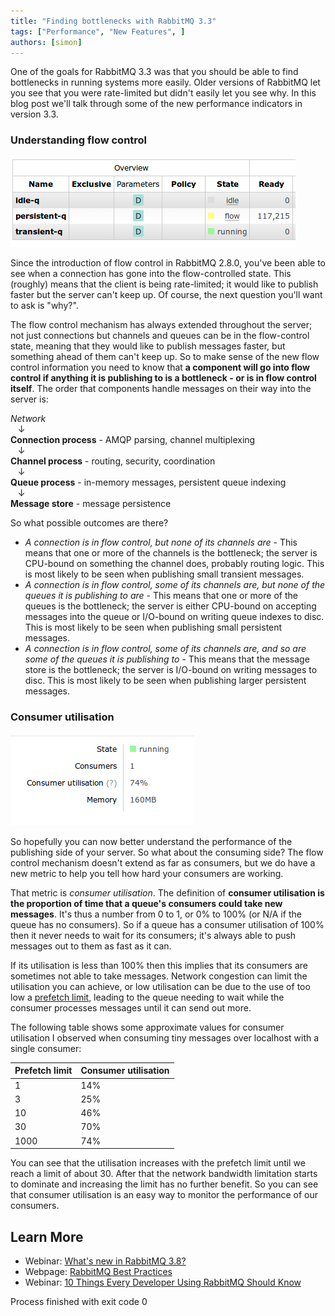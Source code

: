 ```yaml
---
title: "Finding bottlenecks with RabbitMQ 3.3"
tags: ["Performance", "New Features", ]
authors: [simon]
---
```


One of the goals for RabbitMQ 3.3 was that you should be able to find bottlenecks in running systems more easily. Older versions of RabbitMQ let you see that you were rate-limited but didn't easily let you see why. In this blog post we'll talk through some of the new performance indicators in version 3.3.
<!-- truncate -->

### Understanding flow control

![](flow-q.png)

Since the introduction of flow control in RabbitMQ 2.8.0, you've been able to see when a connection has gone into the flow-controlled state. This (roughly) means that the client is being rate-limited; it would like to publish faster but the server can't keep up. Of course, the next question you'll want to ask is "why?".

The flow control mechanism has always extended throughout the server; not just connections but channels and queues can be in the flow-control state, meaning that they would like to publish messages faster, but something ahead of them can't keep up. So to make sense of the new flow control information you need to know that **a component will go into flow control if anything it is publishing to is a bottleneck - or is in flow control itself**. The order that components handle messages on their way into the server is:

*Network*  
   &#x2193;  
**Connection process** - AMQP parsing, channel multiplexing  
   &#x2193;  
**Channel process** - routing, security, coordination  
   &#x2193;  
**Queue process** - in-memory messages, persistent queue indexing  
   &#x2193;  
**Message store** - message persistence  

So what possible outcomes are there?

* *A connection is in flow control, but none of its channels are* - This means that one or more of the channels is the bottleneck; the server is CPU-bound on something the channel does, probably routing logic. This is most likely to be seen when publishing small transient messages.
* *A connection is in flow control, some of its channels are, but none of the queues it is publishing to are* - This means that one or more of the queues is the bottleneck; the server is either CPU-bound on accepting messages into the queue or I/O-bound on writing queue indexes to disc. This is most likely to be seen when publishing small persistent messages.
* *A connection is in flow control, some of its channels are, and so are some of the queues it is publishing to* - This means that the message store is the bottleneck; the server is I/O-bound on writing messages to disc. This is most likely to be seen when publishing larger persistent messages.

### Consumer utilisation

![](utilisation.png)

So hopefully you can now better understand the performance of the publishing side of your server. So what about the consuming side? The flow control mechanism doesn't extend as far as consumers, but we do have a new metric to help you tell how hard your consumers are working.

That metric is *consumer utilisation*. The definition of **consumer utilisation is the proportion of time that a queue's consumers could take new messages**. It's thus a number from 0 to 1, or 0% to 100% (or N/A if the queue has no consumers). So if a queue has a consumer utilisation of 100% then it never needs to wait for its consumers; it's always able to push messages out to them as fast as it can.

If its utilisation is less than 100% then this implies that its consumers are sometimes not able to take messages. Network congestion can limit the utilisation you can achieve, or low utilisation can be due to the use of too low a [prefetch limit](/blog/2014/04/03/an-end-to-synchrony-performance-improvements-in-3-3), leading to the queue needing to wait while the consumer processes messages until it can send out more.

The following table shows some approximate values for consumer utilisation I observed when consuming tiny messages over localhost with a single consumer:

|Prefetch limit|Consumer utilisation|
|--- |--- |
|1|14%|
|3|25%|
|10|46%|
|30|70%|
|1000|74%|


You can see that the utilisation increases with the prefetch limit until we reach a limit of about 30. After that the network bandwidth limitation starts to dominate and increasing the limit has no further benefit. So you can see that consumer utilisation is an easy way to monitor the performance of our consumers.

## Learn More

* Webinar: [What's new in RabbitMQ 3.8?](https://content.pivotal.io/webinars/may-23-what-s-new-in-rabbitmq-3-8-webinar?utm_campaign=rabbitmq-blog-3.8-webinar-q319&utm_source=rabbitmq&utm_medium=website)
* Webpage: [RabbitMQ Best Practices](https://www.rabbitmq.com/best-practices.html)
* Webinar: [10 Things Every Developer Using RabbitMQ Should Know](https://content.pivotal.io/webinars/dec-12-10-things-every-developer-using-rabbitmq-should-know-webinar?utm_campaign=rabbitmq-blog-10-things-q319&utm_source=rabbitmq&utm_medium=website)

Process finished with exit code 0
